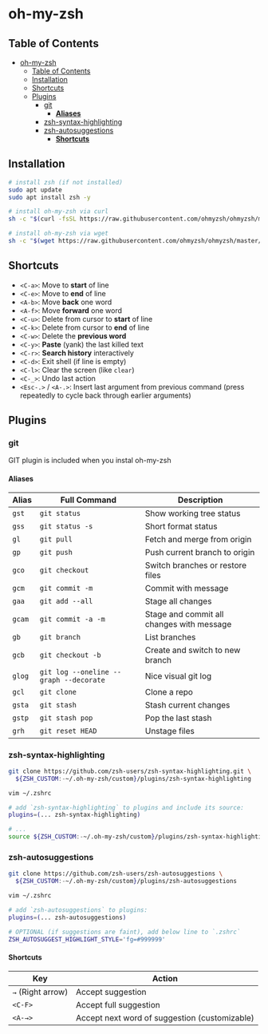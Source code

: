 # oh-my-zsh

## Table of Contents

- [oh-my-zsh](#oh-my-zsh)
  - [Table of Contents](#table-of-contents)
  - [Installation](#installation)
  - [Shortcuts](#shortcuts)
  - [Plugins](#plugins)
    - [git](#git)
      - [**Aliases**](#aliases)
    - [zsh-syntax-highlighting](#zsh-syntax-highlighting)
    - [zsh-autosuggestions](#zsh-autosuggestions)
      - [**Shortcuts**](#shortcuts-1)

## Installation

```sh
# install zsh (if not installed)
sudo apt update
sudo apt install zsh -y

# install oh-my-zsh via curl
sh -c "$(curl -fsSL https://raw.githubusercontent.com/ohmyzsh/ohmyzsh/master/tools/install.sh)"

# install oh-my-zsh via wget
sh -c "$(wget https://raw.githubusercontent.com/ohmyzsh/ohmyzsh/master/tools/install.sh -O -)"
```

## Shortcuts

- `<C-a>`: Move to **start** of line
- `<C-e>`: Move to **end** of line
- `<A-b>`: Move **back** one word
- `<A-f>`: Move **forward** one word
- `<C-u>`: Delete from cursor to **start** of line
- `<C-k>`: Delete from cursor to **end** of line
- `<C-w>`: Delete the **previous word**
- `<C-y>`: **Paste** (yank) the last killed text
- `<C-r>`: **Search history** interactively
- `<C-d>`: Exit shell (if line is empty)
- `<C-l>`: Clear the screen (like `clear`)
- `<C-_>`: Undo last action
- `<Esc-.>` / `<A-.>`: Insert last argument from previous command (press repeatedly to cycle back through earlier arguments)

## Plugins

### git

GIT plugin is included when you instal oh-my-zsh

#### **Aliases**

| Alias  | Full Command                           | Description                               |
| ------ | -------------------------------------- | ----------------------------------------- |
| `gst`  | `git status`                           | Show working tree status                  |
| `gss`  | `git status -s`                        | Short format status                       |
| `gl`   | `git pull`                             | Fetch and merge from origin               |
| `gp`   | `git push`                             | Push current branch to origin             |
| `gco`  | `git checkout`                         | Switch branches or restore files          |
| `gcm`  | `git commit -m`                        | Commit with message                       |
| `gaa`  | `git add --all`                        | Stage all changes                         |
| `gcam` | `git commit -a -m`                     | Stage and commit all changes with message |
| `gb`   | `git branch`                           | List branches                             |
| `gcb`  | `git checkout -b`                      | Create and switch to new branch           |
| `glog` | `git log --oneline --graph --decorate` | Nice visual git log                       |
| `gcl`  | `git clone`                            | Clone a repo                              |
| `gsta` | `git stash`                            | Stash current changes                     |
| `gstp` | `git stash pop`                        | Pop the last stash                        |
| `grh`  | `git reset HEAD`                       | Unstage files                             |


### zsh-syntax-highlighting

```sh
git clone https://github.com/zsh-users/zsh-syntax-highlighting.git \
  ${ZSH_CUSTOM:-~/.oh-my-zsh/custom}/plugins/zsh-syntax-highlighting

vim ~/.zshrc

# add `zsh-syntax-highlighting` to plugins and include its source:
plugins=(... zsh-syntax-highlighting)

# ...
source ${ZSH_CUSTOM:-~/.oh-my-zsh/custom}/plugins/zsh-syntax-highlighting/zsh-syntax-highlighting.zsh
```

### zsh-autosuggestions

```sh
git clone https://github.com/zsh-users/zsh-autosuggestions \
  ${ZSH_CUSTOM:-~/.oh-my-zsh/custom}/plugins/zsh-autosuggestions

vim ~/.zshrc

# add `zsh-autosuggestions` to plugins:
plugins=(... zsh-autosuggestions)

# OPTIONAL (if suggestions are faint), add below line to `.zshrc`
ZSH_AUTOSUGGEST_HIGHLIGHT_STYLE='fg=#999999'
```

#### **Shortcuts**

| Key               | Action                                        |
| ----------------- | --------------------------------------------- |
| `→` (Right arrow) | Accept suggestion                             |
| `<C-F>`           | Accept full suggestion                        |
| `<A-→>`           | Accept next word of suggestion (customizable) |

